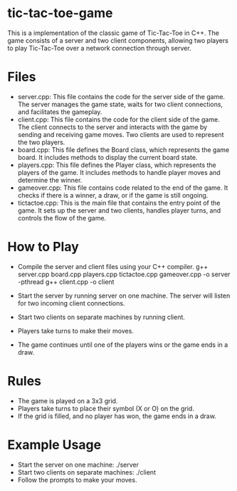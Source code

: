 # tic-tac-toe-game
This is a implementation of the classic game of Tic-Tac-Toe in C++. The game consists of a server and two client components, allowing two players to play Tic-Tac-Toe over a network connection through server.

# Files
* server.cpp: This file contains the code for the server side of the game. The server manages the game state, waits for two client connections, and facilitates the gameplay.
* client.cpp: This file contains the code for the client side of the game. The client connects to the server and interacts with the game by sending and receiving game moves. Two clients are used to represent the two players.
* board.cpp: This file defines the Board class, which represents the game board. It includes methods to display the current board state.
* players.cpp: This file defines the Player class, which represents the players of the game. It includes methods to handle player moves and determine the winner.
* gameover.cpp: This file contains code related to the end of the game. It checks if there is a winner, a draw, or if the game is still ongoing.
* tictactoe.cpp: This is the main file that contains the entry point of the game. It sets up the server and two clients, handles player turns, and controls the flow of the game.

# How to Play

* Compile the server and client files using your C++ compiler.
  g++ server.cpp board.cpp players.cpp tictactoe.cpp gameover.cpp -o server -pthread
  g++ client.cpp -o client

* Start the server by running server on one machine. The server will listen for two incoming client connections.
* Start two clients on separate machines by running client.
* Players take turns to make their moves.
* The game continues until one of the players wins or the game ends in a draw.

# Rules
* The game is played on a 3x3 grid.
* Players take turns to place their symbol (X or O) on the grid.
* If the grid is filled, and no player has won, the game ends in a draw.

# Example Usage
* Start the server on one machine: ./server
* Start two clients on separate machines: ./client
* Follow the prompts to make your moves.

